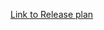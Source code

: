 
[Link to Release plan](https://drive.google.com/file/d/1xBq2FrPsx-Xr3iksNZe1NimKstoUvUNw/view?usp=sharing)
